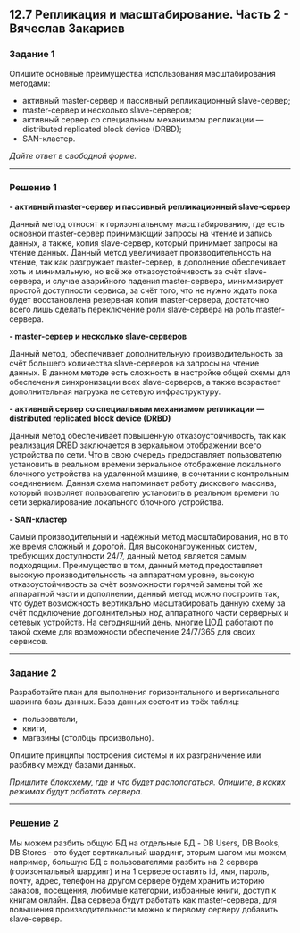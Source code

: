 ## 12.7 Репликация и масштабирование. Часть 2 - Вячеслав Закариев

### Задание 1

Опишите основные преимущества использования масштабирования методами:

- активный master-сервер и пассивный репликационный slave-сервер; 
- master-сервер и несколько slave-серверов;
- активный сервер со специальным механизмом репликации — distributed replicated block device (DRBD);
- SAN-кластер.

*Дайте ответ в свободной форме.*

---

### Решение 1

**- активный master-сервер и пассивный репликационный slave-сервер**

Данный метод относят к горизонтальному масштабированию, где есть основной master-сервер принимающий запросы на чтение и запись данных, а также, копия slave-сервер, который принимает запросы на чтение данных. Данный метод увеличивает производительность на чтение, так как разгружает master-сервер, в дополнение обеспечивает хоть и минимальную, но всё же отказоустойчивость за счёт slave-сервера, и случае аварийного падения master-сервера, минимизирует простой доступности сервиса, за счёт того, что не нужно ждать пока будет восстановлена резервная копия master-сервера, достаточно всего лишь сделать переключение роли slave-сервера на роль master-сервера.

**- master-сервер и несколько slave-серверов**

Данный метод, обеспечивает дополнительную производительность за счёт большего количества slave-серверов на запросы на чтение данных. В данном методе есть сложность в настройке общей схемы для обеспечения синхронизации всех slave-серверов, а также возрастает дополнительная нагрузка не сетевую инфраструктуру.
  
**- активный сервер со специальным механизмом репликации — distributed replicated block device (DRBD)**

Данный метод обеспечивает повышенную отказоустойчивость, так как реализация DRBD заключается в зеркальном отображении всего устройства по сети. Что в свою очередь предоставляет пользователю установить в реальном времени зеркальное отображение локального блочного устройства на удаленной машине, в сочетании с контрольным соединением. Данная схема напоминает работу дискового массива, который позволяет пользователю установить в реальном времени по сети зеркалирование локального блочного устройства.

**- SAN-кластер**

Самый производительный и надёжный метод масштабирования, но в то же время сложный и дорогой. Для высоконагруженных систем, требующих доступности 24/7, данный метод является самым подходящим. Преимущество в том, данный метод предоставляет высокую производительность на аппаратном уровне, высокую отказоустойчивость за счёт возможности горячей замены той же аппаратной части и дополнении, данный метод можно построить так, что будет возможность вертикально масштабировать данную схему за счёт подключение дополнительных нод аппаратного части серверных и сетевых устройств. На сегодняшний день, многие ЦОД работают по такой схеме для возможности обеспечение 24/7/365 для своих сервисов.

---

### Задание 2

Разработайте план для выполнения горизонтального и вертикального шаринга базы данных. База данных состоит из трёх таблиц: 

- пользователи, 
- книги, 
- магазины (столбцы произвольно). 

Опишите принципы построения системы и их разграничение или разбивку между базами данных.

*Пришлите блоксхему, где и что будет располагаться. Опишите, в каких режимах будут работать сервера.* 

---

### Решение 2

Мы можем разбить общую БД на отдельные БД - DB Users, DB Books, DB Stores - это будет вертикальный шардинг, 
вторым шагом мы можем, например, большую БД с пользователями разбить на 2 сервера (горизонтальный шардинг) и на 1 сервере оставить id, имя, пароль, почту, адрес, телефон на другом сервере будем хранить историю заказов, посещения, любимые категории, избранные книги, доступ к книгам онлайн. Два сервера будут работать как master-сервера, для повышения производительности можно к первому серверу добавить slave-сервер.

